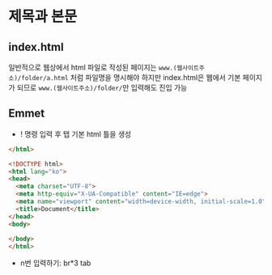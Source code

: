 # 제목과 본문
## index.html
일반적으로 웹상에서 html 파일로 작성된 페이지는 `www.(웹사이트주소)/folder/a.html` 처럼 파일명을 명시해야 하지만 index.html은 웹에서 기본 페이지가 되므로 `www.(웹사이트주소)/folder/`만 입력해도 진입 가능

## Emmet
- ! 명령 입력 후 탭
기본 html 틀을 생성
```html
</html>

<!DOCTYPE html>
<html lang="ko">
<head>
  <meta charset="UTF-8">
  <meta http-equiv="X-UA-Compatible" content="IE=edge">
  <meta name="viewport" content="width=device-width, initial-scale=1.0">
  <title>Document</title>
</head>
<body>
  
</body>
</html>
```

- n번 입력하기: br*3 tab
